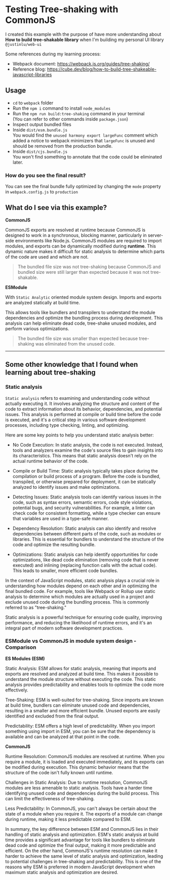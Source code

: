 # Testing Tree-shaking with CommonJS

I created this example with the purpose of have more understanding about **How to build tree-shakable library** when I'm building my personal UI library `@justinlu/web-ui`

Some references during my learning process:

- Webpack document: https://webpack.js.org/guides/tree-shaking/
- Reference blog: https://cube.dev/blog/how-to-build-tree-shakeable-javascript-libraries

## Usage

- `cd` to `webpack` folder
- Run the `npm i` command to install `node_modules`
- Run the `npm run build:tree-shaking` command in your terminal  
(You can refer to other commands inside `package.json`)
- Inspect output bundled files
- Inside `dist/esm.bundle.js`  
You would find the `unused harmony export largeFunc` comment which added a notice to webpack minimizers that `largeFunc` is unused and should be removed from the production bundle.
- Inside `dist/cjs.bundle.js`  
You won't find something to annotate that the code could be eliminated later.

### How do you see the final result?

You can see the final bundle fully optimized by changing the `mode` property in `webpack.config.js` to `production`

## What do I see via this example?

**CommonJS**

CommonJS exports are resolved at runtime because CommonJS is designed to work in a synchronous, blocking manner, particularly in server-side environments like Node.js. CommonJS modules are required to import modules, and exports can be dynamically modified during **runtime**. This dynamic nature makes it difficult for static analysis to determine which parts of the code are used and which are not.

> The bundled file size was not tree-shaking because CommonJS and bundled size were still larger than expected because it was not tree-shakable.

**ESModule**

With `Static Analytic` oriented module system design. Imports and exports are analyzed statically at build time.

This allows tools like bundlers and transpilers to understand the module dependencies and optimize the bundling process during development.
This analysis can help eliminate dead code, tree-shake unused modules, and perform various optimizations.

> The bundled file size was smaller than expected because tree-shaking was eliminated from the unused code.

---
## Some other knowledge that I found when learning about tree-shaking

### Static analysis

`Static analysis` refers to examining and understanding code without actually executing it. It involves analyzing the structure and content of the code to extract information about its behavior, dependencies, and potential issues. This analysis is performed at compile or build time before the code is executed, and it's a critical step in various software development processes, including type checking, linting, and optimizing.

Here are some key points to help you understand static analysis better:

- No Code Execution: In static analysis, the code is not executed. Instead, tools and analyzers examine the code's source files to gain insights into its characteristics. This means that static analysis doesn't rely on the actual runtime behavior of the code.

- Compile or Build Time: Static analysis typically takes place during the compilation or build process of a program. Before the code is bundled, transpiled, or otherwise prepared for deployment, it can be statically analyzed to identify issues and make optimizations.

- Detecting Issues: Static analysis tools can identify various issues in the code, such as syntax errors, semantic errors, code style violations, potential bugs, and security vulnerabilities. For example, a linter can check code for consistent formatting, while a type checker can ensure that variables are used in a type-safe manner.

- Dependency Resolution: Static analysis can also identify and resolve dependencies between different parts of the code, such as modules or libraries. This is essential for bundlers to understand the structure of the code and optimize the resulting bundle.

- Optimizations: Static analysis can help identify opportunities for code optimizations, like dead code elimination (removing code that is never executed) and inlining (replacing function calls with the actual code). This leads to smaller, more efficient code bundles.

In the context of JavaScript modules, static analysis plays a crucial role in understanding how modules depend on each other and in optimizing the final bundled code. For example, tools like Webpack or Rollup use static analysis to determine which modules are actually used in a project and exclude unused code during the bundling process. This is commonly referred to as "tree-shaking."

Static analysis is a powerful technique for ensuring code quality, improving performance, and reducing the likelihood of runtime errors, and it's an integral part of modern software development practices.

### ESModule vs CommonJS in module system design - Comparison

**ES Modules (ESM)**

Static Analysis: ESM allows for static analysis, meaning that imports and exports are resolved and analyzed at build time. This makes it possible to understand the module structure without executing the code. This static analysis provides predictability and enables tools to optimize the code more effectively.

Tree-Shaking: ESM is well-suited for tree-shaking. Since imports are known at build time, bundlers can eliminate unused code and dependencies, resulting in a smaller and more efficient bundle. Unused exports are easily identified and excluded from the final output.

Predictability: ESM offers a high level of predictability. When you import something using import in ESM, you can be sure that the dependency is available and can be analyzed at that point in the code.

**CommonJS**

Runtime Resolution: CommonJS modules are resolved at runtime. When you require a module, it is loaded and executed immediately, and its exports can be modified during execution. This dynamic behavior means that the structure of the code isn't fully known until runtime.

Challenges in Static Analysis: Due to runtime resolution, CommonJS modules are less amenable to static analysis. Tools have a harder time identifying unused code and dependencies during the build process. This can limit the effectiveness of tree-shaking.

Less Predictability: In CommonJS, you can't always be certain about the state of a module when you require it. The exports of a module can change during runtime, making it less predictable compared to ESM.

In summary, the key difference between ESM and CommonJS lies in their handling of static analysis and optimization. ESM's static analysis at build time provides a significant advantage for tools like bundlers to eliminate dead code and optimize the final output, making it more predictable and efficient. On the other hand, CommonJS's runtime resolution can make it harder to achieve the same level of static analysis and optimization, leading to potential challenges in tree-shaking and predictability. This is one of the reasons why ESM is preferred in modern JavaScript development when maximum static analysis and optimization are desired.
